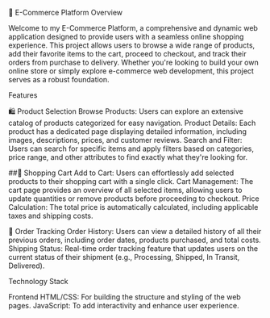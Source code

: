 🛒 E-Commerce Platform Overview


Welcome to my E-Commerce Platform, a comprehensive and dynamic web application designed to provide users with a seamless online shopping experience. This project allows users to browse a wide range of products, add their favorite items to the cart, proceed to checkout, and track their orders from purchase to delivery. Whether you're looking to build your own online store or simply explore e-commerce web development, this project serves as a robust foundation.

Features

🛍️ Product Selection
Browse Products: Users can explore an extensive catalog of products categorized for easy navigation.
Product Details: Each product has a dedicated page displaying detailed information, including images, descriptions, prices, and customer reviews.
Search and Filter: Users can search for specific items and apply filters based on categories, price range, and other attributes to find exactly what they're looking for.


##🛒 Shopping Cart
Add to Cart: Users can effortlessly add selected products to their shopping cart with a single click.
Cart Management: The cart page provides an overview of all selected items, allowing users to update quantities or remove products before proceeding to checkout.
Price Calculation: The total price is automatically calculated, including applicable taxes and shipping costs.


🚚 Order Tracking
Order History: Users can view a detailed history of all their previous orders, including order dates, products purchased, and total costs.
Shipping Status: Real-time order tracking feature that updates users on the current status of their shipment (e.g., Processing, Shipped, In Transit, Delivered).

Technology Stack

Frontend
HTML/CSS: For building the structure and styling of the web pages.
JavaScript: To add interactivity and enhance user experience.

